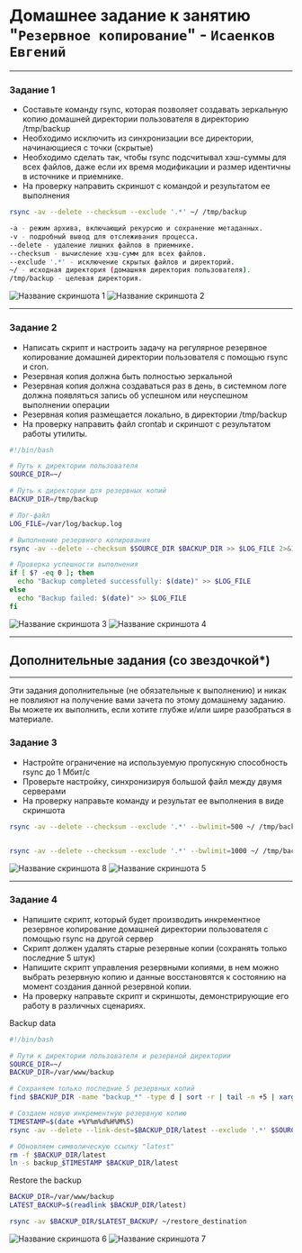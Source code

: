 # Домашнее задание к занятию "`Резервное копирование`" - `Исаенков Евгений`

---

### Задание 1

- Составьте команду rsync, которая позволяет создавать зеркальную копию домашней директории пользователя в директорию /tmp/backup
- Необходимо исключить из синхронизации все директории, начинающиеся с точки (скрытые)
- Необходимо сделать так, чтобы rsync подсчитывал хэш-суммы для всех файлов, даже если их время модификации и размер идентичны в источнике и приемнике.
- На проверку направить скриншот с командой и результатом ее выполнения

```bash
rsync -av --delete --checksum --exclude '.*' ~/ /tmp/backup

-a - режим архива, включающий рекурсию и сохранение метаданных.
-v - подробный вывод для отслеживания процесса.
--delete - удаление лишних файлов в приемнике.
--checksum - вычисление хэш-сумм для всех файлов.
--exclude '.*' - исключение скрытых файлов и директорий.
~/ - исходная директория (домашняя директория пользователя).
/tmp/backup - целевая директория.
```

![Название скриншота 1](https://github.com/Udjin79/netology_hw/blob/main/img/sflt26_hw3_1.png?raw=true)
![Название скриншота 2](https://github.com/Udjin79/netology_hw/blob/main/img/sflt26_hw3_2.png?raw=true)

---
### Задание 2

- Написать скрипт и настроить задачу на регулярное резервное копирование домашней директории пользователя с помощью rsync и cron.
- Резервная копия должна быть полностью зеркальной
- Резервная копия должна создаваться раз в день, в системном логе должна появляться запись об успешном или неуспешном выполнении операции
- Резервная копия размещается локально, в директории /tmp/backup
- На проверку направить файл crontab и скриншот с результатом работы утилиты.


```bash
#!/bin/bash

# Путь к директории пользователя
SOURCE_DIR=~/ 

# Путь к директории для резервных копий
BACKUP_DIR=/tmp/backup

# Лог-файл
LOG_FILE=/var/log/backup.log

# Выполнение резервного копирования
rsync -av --delete --checksum $SOURCE_DIR $BACKUP_DIR >> $LOG_FILE 2>&1

# Проверка успешности выполнения
if [ $? -eq 0 ]; then
  echo "Backup completed successfully: $(date)" >> $LOG_FILE
else
  echo "Backup failed: $(date)" >> $LOG_FILE
fi
```

![Название скриншота 3](https://github.com/Udjin79/netology_hw/blob/main/img/sflt26_hw3_3.png?raw=true)
![Название скриншота 4](https://github.com/Udjin79/netology_hw/blob/main/img/sflt26_hw3_4.png?raw=true)

---
## Дополнительные задания (со звездочкой*)
---
Эти задания дополнительные (не обязательные к выполнению) и никак не повлияют на получение вами зачета по этому домашнему заданию. Вы можете их выполнить, если хотите глубже и/или шире разобраться в материале.

### Задание 3

- Настройте ограничение на используемую пропускную способность rsync до 1 Мбит/c
- Проверьте настройку, синхронизируя большой файл между двумя серверами
- На проверку направьте команду и результат ее выполнения в виде скриншота

```bash
rsync -av --delete --checksum --exclude '.*' --bwlimit=500 ~/ /tmp/backup


rsync -av --delete --checksum --exclude '.*' --bwlimit=1000 ~/ /tmp/backup
```

![Название скриншота 8](https://github.com/Udjin79/netology_hw/blob/main/img/sflt26_hw3_8.png?raw=true)
![Название скриншота 5](https://github.com/Udjin79/netology_hw/blob/main/img/sflt26_hw3_5.png?raw=true)

---
### Задание 4

- Напишите скрипт, который будет производить инкрементное резервное копирование домашней директории пользователя с помощью rsync на другой сервер
- Скрипт должен удалять старые резервные копии (сохранять только последние 5 штук)
- Напишите скрипт управления резервными копиями, в нем можно выбрать резервную копию и данные восстановятся к состоянию на момент создания данной резервной копии.
- На проверку направьте скрипт и скриншоты, демонстрирующие его работу в различных сценариях.


Backup data
```bash
#!/bin/bash

# Пути к директории пользователя и резервной директории
SOURCE_DIR=~/
BACKUP_DIR=/var/www/backup

# Сохраняем только последние 5 резервных копий
find $BACKUP_DIR -name "backup_*" -type d | sort -r | tail -n +5 | xargs rm -rf

# Создаем новую инкрементную резервную копию
TIMESTAMP=$(date +%Y%m%d%H%M%S)
rsync -av --delete --link-dest=$BACKUP_DIR/latest --exclude '.*' $SOURCE_DIR $BACKUP_DIR/backup_$TIMESTAMP

# Обновляем символическую ссылку "latest"
rm -f $BACKUP_DIR/latest
ln -s backup_$TIMESTAMP $BACKUP_DIR/latest
```

Restore the backup
```bash
BACKUP_DIR=/var/www/backup
LATEST_BACKUP=$(readlink $BACKUP_DIR/latest)

rsync -av $BACKUP_DIR/$LATEST_BACKUP/ ~/restore_destination
```

![Название скриншота 6](https://github.com/Udjin79/netology_hw/blob/main/img/sflt26_hw3_6.png?raw=true)
![Название скриншота 7](https://github.com/Udjin79/netology_hw/blob/main/img/sflt26_hw3_7.png?raw=true)
